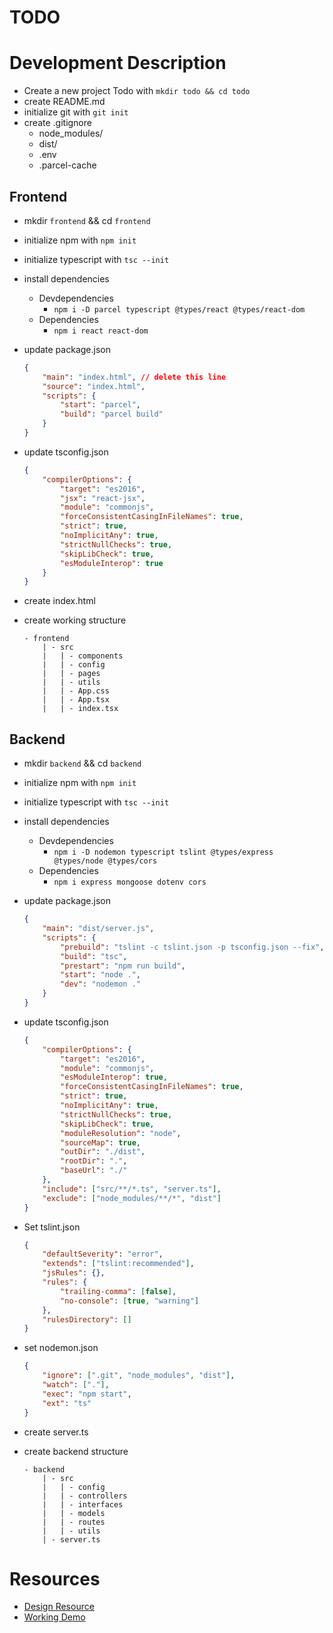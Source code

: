 # TODO

# Development Description

-   Create a new project Todo with `mkdir todo && cd todo`
-   create README.md
-   initialize git with `git init`
-   create .gitignore
    -   node_modules/
    -   dist/
    -   .env
    -   .parcel-cache

## Frontend

-   mkdir `frontend` && cd `frontend`
-   initialize npm with `npm init`
-   initialize typescript with `tsc --init`
-   install dependencies
    -   Devdependencies
        -   `npm i -D parcel typescript @types/react @types/react-dom`
    -   Dependencies
        -   `npm i react react-dom`
-   update package.json

    ```json
    {
        "main": "index.html", // delete this line
        "source": "index.html",
        "scripts": {
            "start": "parcel",
            "build": "parcel build"
        }
    }
    ```

-   update tsconfig.json

    ```json
    {
        "compilerOptions": {
            "target": "es2016",
            "jsx": "react-jsx",
            "module": "commonjs",
            "forceConsistentCasingInFileNames": true,
            "strict": true,
            "noImplicitAny": true,
            "strictNullChecks": true,
            "skipLibCheck": true,
            "esModuleInterop": true
        }
    }
    ```

-   create index.html
-   create working structure

    ```
    - frontend
        | - src
        |   | - components
        |   | - config
        |   | - pages
        |   | - utils
        |   | - App.css
        |   | - App.tsx
        |   | - index.tsx
    ```

## Backend

-   mkdir `backend` && cd `backend`
-   initialize npm with `npm init`
-   initialize typescript with `tsc --init`
-   install dependencies
    -   Devdependencies
        -   `npm i -D nodemon typescript tslint @types/express @types/node @types/cors`
    -   Dependencies
        -   `npm i express mongoose dotenv cors`
-   update package.json

    ```json
    {
        "main": "dist/server.js",
        "scripts": {
            "prebuild": "tslint -c tslint.json -p tsconfig.json --fix",
            "build": "tsc",
            "prestart": "npm run build",
            "start": "node .",
            "dev": "nodemon ."
        }
    }
    ```

-   update tsconfig.json

    ```json
    {
        "compilerOptions": {
            "target": "es2016",
            "module": "commonjs",
            "esModuleInterop": true,
            "forceConsistentCasingInFileNames": true,
            "strict": true,
            "noImplicitAny": true,
            "strictNullChecks": true,
            "skipLibCheck": true,
            "moduleResolution": "node",
            "sourceMap": true,
            "outDir": "./dist",
            "rootDir": ".",
            "baseUrl": "./"
        },
        "include": ["src/**/*.ts", "server.ts"],
        "exclude": ["node_modules/**/*", "dist"]
    }
    ```

-   Set tslint.json

    ```json
    {
        "defaultSeverity": "error",
        "extends": ["tslint:recommended"],
        "jsRules": {},
        "rules": {
            "trailing-comma": [false],
            "no-console": [true, "warning"]
        },
        "rulesDirectory": []
    }
    ```

-   set nodemon.json

    ```json
    {
        "ignore": [".git", "node_modules", "dist"],
        "watch": ["."],
        "exec": "npm start",
        "ext": "ts"
    }
    ```

-   create server.ts
-   create backend structure

    ```
    - backend
        | - src
        |   | - config
        |   | - controllers
        |   | - interfaces
        |   | - models
        |   | - routes
        |   | - utils
        | - server.ts
    ```

# Resources

-   [Design Resource](https://dribbble.com/shots/15185058-Collection-Tasks)
-   [Working Demo](https://siddastic.github.io/svelte-todo/)
